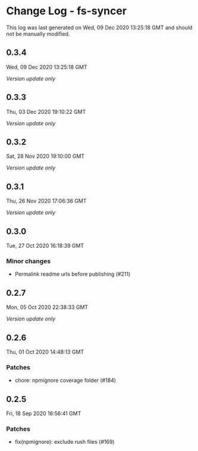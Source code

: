 # Change Log - fs-syncer

This log was last generated on Wed, 09 Dec 2020 13:25:18 GMT and should not be manually modified.

## 0.3.4
Wed, 09 Dec 2020 13:25:18 GMT

_Version update only_

## 0.3.3
Thu, 03 Dec 2020 19:10:22 GMT

_Version update only_

## 0.3.2
Sat, 28 Nov 2020 19:10:00 GMT

_Version update only_

## 0.3.1
Thu, 26 Nov 2020 17:06:36 GMT

_Version update only_

## 0.3.0
Tue, 27 Oct 2020 16:18:39 GMT

### Minor changes

- Permalink readme urls before publishing (#211)

## 0.2.7
Mon, 05 Oct 2020 22:38:33 GMT

_Version update only_

## 0.2.6
Thu, 01 Oct 2020 14:48:13 GMT

### Patches

- chore: npmignore coverage folder (#184)

## 0.2.5
Fri, 18 Sep 2020 16:56:41 GMT

### Patches

- fix(npmignore): exclude rush files (#169)

